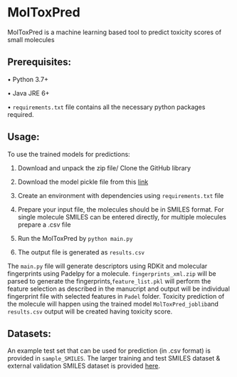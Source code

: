 # MolToxPred
MolToxPred is a machine learning based tool to predict toxicity scores of small molecules


## Prerequisites:

•	Python 3.7+

•	Java JRE 6+

•	`requirements.txt` file contains all the necessary python packages required.

## Usage:

To use the trained models for predictions:

1. Download and unpack the zip file/ Clone the GitHub library
2. Download the model pickle file from this [link](https://drive.google.com/file/d/1RUFXEKWa79sVaLM0xIlW58W-nzOsL_YB/view?usp=sharing)

3. Create an environment with dependencies using `requirements.txt` file

4. Prepare your input file, the molecules should be in SMILES format. For single molecule SMILES can be entered directly, for multiple molecules prepare a .csv file 

5. Run the MolToxPred by `python main.py`

6. The output file is generated as `results.csv` 
  
The `main.py` file will generate descriptors using RDKit and molecular fingerprints using Padelpy for a molecule. `fingerprints_xml.zip` will be parsed to generate the fingerprints,`feature_list.pkl` will perform the feature selection as described in the manucript and output will be individual fingerprint file with selected features in `Padel` folder. Toxicity prediction of the molecule will happen using the trained model `MolToxPred_joblib`and `results.csv` output will be created having toxicity score.

## Datasets:
An example test set that can be used for prediction (in .csv format) is provided in `sample_SMILES`. The larger training and test SMILES dataset & external validation SMILES dataset is provided [here](https://doi.org/10.5281/zenodo.8106797).
